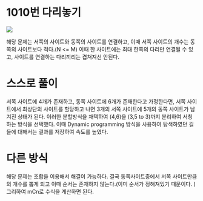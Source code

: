 # 1010번 다리놓기

<img src="https://onlinejudgeimages.s3-ap-northeast-1.amazonaws.com/upload/201003/pic1.JPG">

해당 문제는 서쪽의 사이트와 동쪽의 사이트를 연결하고, 이때 서쪽 사이트의 개수는 동쪽의 사이트보다 적다.(N <= M) 이때 한 사이트에는 최대 한쪽의 다리만 연결될 수 있고, 사이트를 연결하는 다리끼리는 겹쳐져선 안된다.

# 스스로 풀이

서쪽 사이트에 4개가 존재하고, 동쪽 사이트에 6개가 존재한다고 가정한다면, 서쪽 사이트에서 최상단의 사이트를 할당하고 나면 3개의 서쪽 사이트에 5개의 동쪽 사이트가 남겨진 상태가 된다.
이러한 분할방식을 채택하여 (4,6)을 (3,5 to 3)까지 분리하여 서칭하는 방식을 선택했다. 이때 Dynamic programming 방식을 사용하여 탐색하였던 길들에 대해서는 결과를 저장하여 속도를 높였다.

# 다른 방식

해당 문제는 조합을 이용해서 해결이 가능하다. 결국 동쪽사이트중에서 서쪽 사이트만큼의 개수를 뽑게 되고 이때 순서는 존재하지 않는다.(이미 순서가 정해져있기 때문이다. )
그리하여 mCn로 수식을 계산하면 된다.
